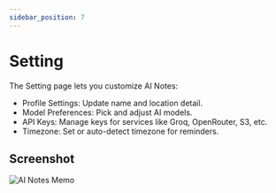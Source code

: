 ```yaml
---
sidebar_position: 7
---
```


# Setting

The Setting page lets you customize AI Notes:

- Profile Settings: Update name and location detail.
- Model Preferences: Pick and adjust AI models.
- API Keys: Manage keys for services like Groq, OpenRouter, S3, etc.
- Timezone: Set or auto-detect timezone for reminders.


## Screenshot

![AI Notes Memo](/img/ai-notes-xyz-screenshot/ai-notes-setting.png)